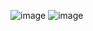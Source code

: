 ![image](https://user-images.githubusercontent.com/48654552/127066313-9da7f85a-ce25-4ef9-996e-d0f7f758414d.png)
![image](https://user-images.githubusercontent.com/48654552/127066313-9da7f85a-ce25-4ef9-996e-d0f7f758414d.png)
